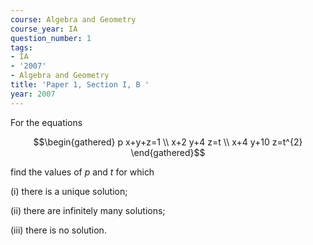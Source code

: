 ```yaml
---
course: Algebra and Geometry
course_year: IA
question_number: 1
tags:
- IA
- '2007'
- Algebra and Geometry
title: 'Paper 1, Section I, B '
year: 2007
---
```




For the equations

$$\begin{gathered}
p x+y+z=1 \\
x+2 y+4 z=t \\
x+4 y+10 z=t^{2}
\end{gathered}$$

find the values of $p$ and $t$ for which

(i) there is a unique solution;

(ii) there are infinitely many solutions;

(iii) there is no solution.